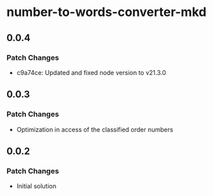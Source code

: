 # number-to-words-converter-mkd

## 0.0.4

### Patch Changes

- c9a74ce: Updated and fixed node version to v21.3.0

## 0.0.3

### Patch Changes

- Optimization in access of the classified order numbers

## 0.0.2

### Patch Changes

- Initial solution
